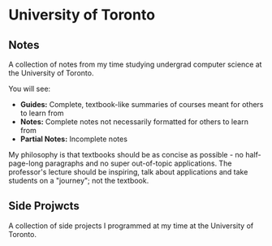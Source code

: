 # University of Toronto

## Notes
A collection of notes from my time studying undergrad computer science at the University of Toronto.

You will see:
- **Guides:** Complete, textbook-like summaries of courses meant for others to learn from
- **Notes:** Complete notes not necessarily formatted for others to learn from
- **Partial Notes:** Incomplete notes

My philosophy is that textbooks should be as concise as possible - no half-page-long paragraphs and no super out-of-topic applications.
The professor's lecture should be inspiring, talk about applications and take students on a "journey"; not the textbook.


## Side Projwcts
A collection of side projects I programmed at my time at the University of Toronto.
